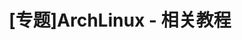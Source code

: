 ---
title: "[专题]ArchLinux - 相关教程"
description: "Arch is The Best Linux OS"
hidemeat: true #隐藏作者元信息
---